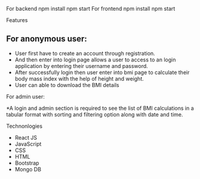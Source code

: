 For backend npm install npm start
For frontend npm install npm start

Features
##	For anonymous user:

 * User first have to create an account through registration. 
 * And then enter into login page allows a user to access to an login application by entering their username and password. 
 * After successfully login then user enter into bmi page to calculate their body mass index with the help of height and weight.
 * User can able to download the BMI details

For admin user:
   
   *A login and admin section is required to see the list of BMI calculations in a tabular format with sorting and filtering option along with date and time.      


Technonlogies

* React JS
*	JavaScript
*	CSS
*	HTML
*	Bootstrap
*	Mongo DB     
